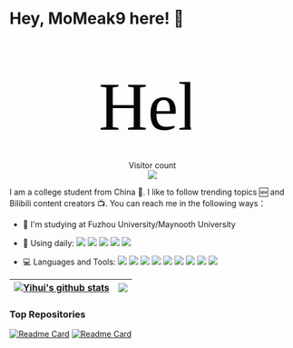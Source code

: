 # Hey, MoMeak9 here! 🎃

<svg width="320" height="200" xmlns="http://www.w3.org/2000/svg">
    <text font-family="microsoft yahei" font-size="120" y="160" x="160">Hello World
        <animate attributeName="x" from="160" to="60" begin="0s" dur="3s" repeatCount="indefinite" />
        <animate attributeName="opacity" from="1" to="0" begin="0s" dur="3s" repeatCount="indefinite" />
    </text>
</svg>

<p align="center"> 
  Visitor count<br>
  <img src="https://profile-counter.glitch.me/MoMeak9/count.svg" />
</p>

I am a college student from China 🏫. I like to follow trending topics 🆕 and Bilibili content creators 📺. You can reach me in the following ways：

- 🏫 I'm studying at Fuzhou University/Maynooth University

- 🤺 Using daily:
  ![](https://img.shields.io/badge/OS-Arch%20Linux-33aadd?style=flat-square&logo=arch-linux&logoColor=ffffff)
  ![](https://img.shields.io/badge/Windows-0078D6?style=flat-square&logo=windows&logoColor=ffffff)
  ![](https://img.shields.io/badge/IntelliJ-IDEA-000000?style=flat-square&logo=IntelliJ-IDEA&logoColor=ffffff)
  ![](https://img.shields.io/badge/WebStorm-001010?style=flat-square&logo=WebStorm&logoColor=ffffff)
  ![](https://img.shields.io/badge/Eclipse-IDE-2C2255?style=flat-square&logo=Eclipse-IDE&logoColor=ffffff)
  
- 💻 Languages and Tools:
  ![](https://img.shields.io/badge/JavaScript-F7DF1E?style=flat-square&logo=JavaScript&logoColor=ffffff)
  ![](https://img.shields.io/badge/Java-007396?style=flat-square&logo=Java&logoColor=ffffff)
  ![](https://img.shields.io/badge/Python-007396?style=flat-square&logo=Python&logoColor=ffffff)
  ![](https://img.shields.io/badge/HTML5-E34F26?style=flat-square&logo=HTML5&logoColor=ffffff)
  ![](https://img.shields.io/badge/CSS3-1572B6?style=flat-square&logo=CSS3&logoColor=ffffff)
  ![](https://img.shields.io/badge/Node.js-339933?style=flat-square&logo=Node.js&logoColor=ffffff)
  ![](https://img.shields.io/badge/Vue.js-4FC08D?style=flat-square&logo=Vue.js&logoColor=ffffff)
  ![](https://img.shields.io/badge/Webpack-8DD6F9?style=flat-square&logo=Webpack&logoColor=ffffff)
  ![](https://img.shields.io/badge/ESLint-4B32C3?style=flat-square&logo=ESLint&logoColor=ffffff)

| <a href="https://github.com/anuraghazra/github-readme-stats"><img align="center" src="https://github-readme-stats.vercel.app/api?username=MoMeak9&show_icons=true&hide=issues&include_all_commits=true&theme=buefy&hide_border=true" alt="Yihui's github stats" /></a> | <a href="https://github.com/anuraghazra/github-readme-stats"><img align="center" src="https://github-readme-stats.vercel.app/api/top-langs/?username=MoMeak9&layout=compact&hide_border=true" /></a> |
| ------------- | ------------- |

### Top Repositories

[![Readme Card](https://github-readme-stats.vercel.app/api/pin/?username=MoMeak9&repo=MC-official-website)](https://github.com/MoMeak9/MC-official-website)
[![Readme Card](https://github-readme-stats.vercel.app/api/pin/?username=MoMeak9&repo=MyDocs)](https://github.com/MoMeak9/MyDocs)
